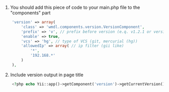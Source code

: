 1) You should add this piece of code to your main.php file to the "components" part
```php
    'version' => array(
        'class' => 'wmdl.components.version.VersionComponent',
        'prefix' => 'v', // prefix before version (e.q. v1.2.1 or version-2.1.2)
        'enable' => true, 
        'vcs' => 'hg', // type of VCS (git, mercurial (hg))
        'allowedIp' => array( // ip filter (gii like) 
        	'*',
        	'192.168.*'
        )
    ),
```

2) Include version output in page title
```php
    <?php echo Yii::app()->getComponent('version')->getCurrentVersion(); ?>
````
